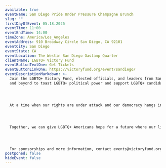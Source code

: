 ```yaml
---
available: true
eventName: San Diego Pride Under Pressure Champagne Brunch
slug: ""
firstDayOfEvent: 05.18.2025
eventTime: 11:00
eventEndTime: 14:00
timeZone: America/Los_Angeles
eventAddress: 910 Broadway Circle San Diego, CA 92101
eventCity: San Diego
eventState: CA
eventLocation: The Westin San Diego Gaslamp Quarter
clientName: LGBTQ+ Victory Fund
eventButtonTextOne: Get Tickets
eventButtonLinkOne: https://victoryfund.org/event/sandiego/
eventDescriptionMarkdown: >-
  Join the LGBTQ+ Victory Fund, elected officials, and leaders from San Diego
  and beyond to toast LGBTQ+ political power and support LGBTQ+ candidates.




  At a time when our rights are under attack and our democracy hangs in the balance, LGBTQ+ Victory Fund is fighting back. We are the only national organization working to elect out LGBTQ+ leaders at all levels of government who will stand up for us in the halls of power. Join the movement to recruit, train and support pro-choice LGBTQ+ candidates who will make a difference in our communities.




  Together, we can give LGBTQ+ Americans hope for a future where our lives are respected, our values are represented, and our voices are heard.




  For sponsorships and more information, contact events@victoryfund.org.
postponed: false
hideEvent: false
---
```

